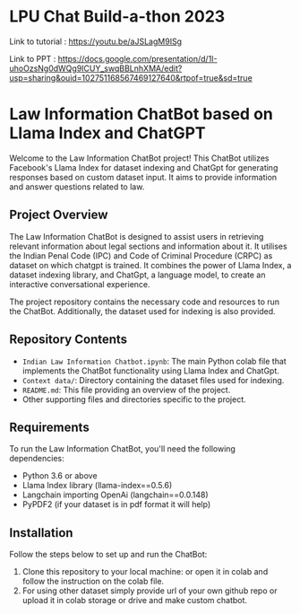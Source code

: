# LPU Chat Build-a-thon 2023


Link to tutorial : https://youtu.be/aJSLagM9ISg

Link to PPT :
https://docs.google.com/presentation/d/1I-uhoOzsNg0dWQg9ICUY_swqBBLnhXMA/edit?usp=sharing&ouid=102751168567469127640&rtpof=true&sd=true

# Law Information ChatBot based on Llama Index and ChatGPT

Welcome to the Law Information ChatBot project! This ChatBot utilizes Facebook's Llama Index for dataset indexing and ChatGpt for generating responses based on custom dataset input. It aims to provide information and answer questions related to law.

## Project Overview

The Law Information ChatBot is designed to assist users in retrieving relevant information about legal sections and information about it. It utilises the Indian Penal Code (IPC) and Code of Criminal Procedure (CRPC) as dataset on which chatgpt is trained. It combines the power of Llama Index, a dataset indexing library, and ChatGpt, a language model, to create an interactive conversational experience.

The project repository contains the necessary code and resources to run the ChatBot. Additionally, the dataset used for indexing is also provided.

## Repository Contents

- `Indian Law Information Chatbot.ipynb`: The main Python colab file that implements the ChatBot functionality using Llama Index and ChatGpt.
- `Context data/`: Directory containing the dataset files used for indexing.
- `README.md`: This file providing an overview of the project.
- Other supporting files and directories specific to the project.

## Requirements

To run the Law Information ChatBot, you'll need the following dependencies:

- Python 3.6 or above
- Llama Index library (llama-index==0.5.6)
- Langchain importing OpenAi (langchain==0.0.148)
- PyPDF2 (if your dataset is in pdf format it will help)

## Installation

Follow the steps below to set up and run the ChatBot:

1. Clone this repository to your local machine: or open it in colab and follow the instruction on the colab file.
2. For using other dataset simply provide url of your own github repo or upload it in colab storage or drive and make custom chatbot.

